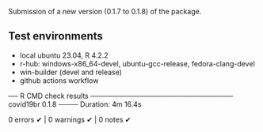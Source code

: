 
Submission of a new version (0.1.7 to 0.1.8) of the package.

## Test environments

* local ubuntu 23.04, R 4.2.2
* r-hub: windows-x86_64-devel, ubuntu-gcc-release, fedora-clang-devel
* win-builder (devel and release)
* github actions workflow

── R CMD check results ───────────────────────────── covid19br 0.1.8 ────
Duration: 4m 16.4s

0 errors ✔ | 0 warnings ✔ | 0 notes ✔  







